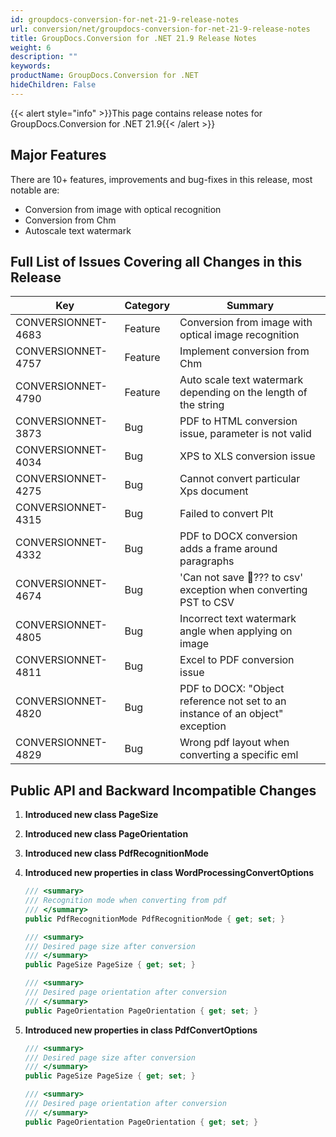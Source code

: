 ```yaml
---
id: groupdocs-conversion-for-net-21-9-release-notes
url: conversion/net/groupdocs-conversion-for-net-21-9-release-notes
title: GroupDocs.Conversion for .NET 21.9 Release Notes
weight: 6
description: ""
keywords: 
productName: GroupDocs.Conversion for .NET
hideChildren: False
---
```

{{< alert style="info" >}}This page contains release notes for GroupDocs.Conversion for .NET 21.9{{< /alert >}}

## Major Features

There are 10+ features, improvements and bug-fixes in this release, most notable are:
*   Conversion from image with optical recognition
*   Conversion from Chm
*   Autoscale text watermark

 
## Full List of Issues Covering all Changes in this Release


| Key | Category | Summary |
| --- | --- | --- |
| CONVERSIONNET-4683 | Feature | Conversion from image with optical image recognition |
| CONVERSIONNET-4757 | Feature | Implement conversion from Chm |
| CONVERSIONNET-4790 | Feature | Auto scale text watermark depending on the length of the string |
| CONVERSIONNET-3873 | Bug | PDF to HTML conversion issue, parameter is not valid |
| CONVERSIONNET-4034 | Bug | XPS to XLS conversion issue |
| CONVERSIONNET-4275 | Bug | Cannot convert particular Xps document |
| CONVERSIONNET-4315 | Bug | Failed to convert Plt |
| CONVERSIONNET-4332 | Bug | PDF to DOCX conversion adds a frame around paragraphs |
| CONVERSIONNET-4674 | Bug | 'Can not save ??? to csv' exception when converting PST to CSV |
| CONVERSIONNET-4805 | Bug | Incorrect text watermark angle when applying on image |
| CONVERSIONNET-4811 | Bug | Excel to PDF conversion issue |
| CONVERSIONNET-4820 | Bug | PDF to DOCX: "Object reference not set to an instance of an object" exception |
| CONVERSIONNET-4829 | Bug | Wrong pdf layout when converting a specific eml |



## Public API and Backward Incompatible Changes

1.  **Introduced new class PageSize**
2.  **Introduced new class PageOrientation**
3.  **Introduced new class PdfRecognitionMode**
4.  **Introduced new properties in class WordProcessingConvertOptions**
    
    ```csharp
    /// <summary>
    /// Recognition mode when converting from pdf
    /// </summary>
    public PdfRecognitionMode PdfRecognitionMode { get; set; }

    /// <summary>
    /// Desired page size after conversion
    /// </summary>
    public PageSize PageSize { get; set; }

    /// <summary>
    /// Desired page orientation after conversion
    /// </summary>
    public PageOrientation PageOrientation { get; set; }
    ```
5.  **Introduced new properties in class PdfConvertOptions**
    
    ```csharp
    /// <summary>
    /// Desired page size after conversion
    /// </summary>
    public PageSize PageSize { get; set; }

    /// <summary>
    /// Desired page orientation after conversion
    /// </summary>
    public PageOrientation PageOrientation { get; set; }
    ```